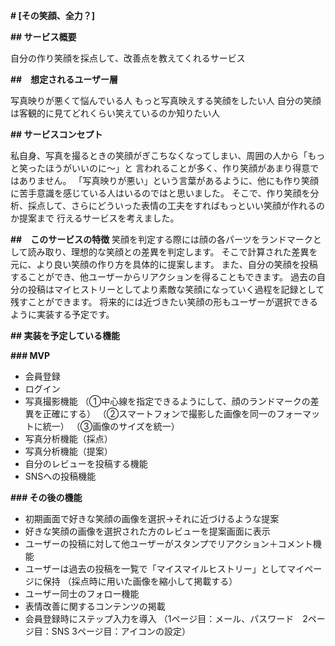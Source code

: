 **# [その笑顔、全力？]**

**## サービス概要**

自分の作り笑顔を採点して、改善点を教えてくれるサービス

**##　想定されるユーザー層**

写真映りが悪くて悩んでいる人
もっと写真映えする笑顔をしたい人
自分の笑顔は客観的に見てどれくらい笑えているのか知りたい人

**## サービスコンセプト**

私自身、写真を撮るときの笑顔がぎこちなくなってしまい、周囲の人から「もっと笑ったほうがいいのに〜」と
言われることが多く、作り笑顔があまり得意ではありません。
「写真映りが悪い」という言葉があるように、他にも作り笑顔に苦手意識を感じている人はいるのではと思いました。
そこで、作り笑顔を分析、採点して、さらにどういった表情の工夫をすればもっといい笑顔が作れるのか提案まで
行えるサービスを考えました。

**##　このサービスの特徴**
笑顔を判定する際には顔の各パーツをランドマークとして読み取り、理想的な笑顔との差異を判定します。
そこで計算された差異を元に、より良い笑顔の作り方を具体的に提案します。
また、自分の笑顔を投稿することができ、他ユーザーからリアクションを得ることもできます。
過去の自分の投稿はマイヒストリーとしてより素敵な笑顔になっていく過程を記録として残すことができます。
将来的には近づきたい笑顔の形もユーザーが選択できるように実装する予定です。

**## 実装を予定している機能**

**### MVP**

- 会員登録
- ログイン
- 写真撮影機能
  （①中心線を指定できるようにして、顔のランドマークの差異を正確にする）
  （②スマートフォンで撮影した画像を同一のフォーマットに統一）
  （③画像のサイズを統一）
- 写真分析機能（採点）
- 写真分析機能（提案）
- 自分のレビューを投稿する機能
- SNSへの投稿機能

**### その後の機能**

- 初期画面で好きな笑顔の画像を選択→それに近づけるような提案
- 好きな笑顔の画像を選択された方のレビューを提案画面に表示
- ユーザーの投稿に対して他ユーザーがスタンプでリアクション＋コメント機能
- ユーザーは過去の投稿を一覧で「マイスマイルヒストリー」としてマイページに保持
  （採点時に用いた画像を縮小して掲載する）
- ユーザー同士のフォロー機能
- 表情改善に関するコンテンツの掲載
- 会員登録時にステップ入力を導入
  （1ページ目：メール、パスワード　2ページ目：SNS 3ページ目：アイコンの設定）
